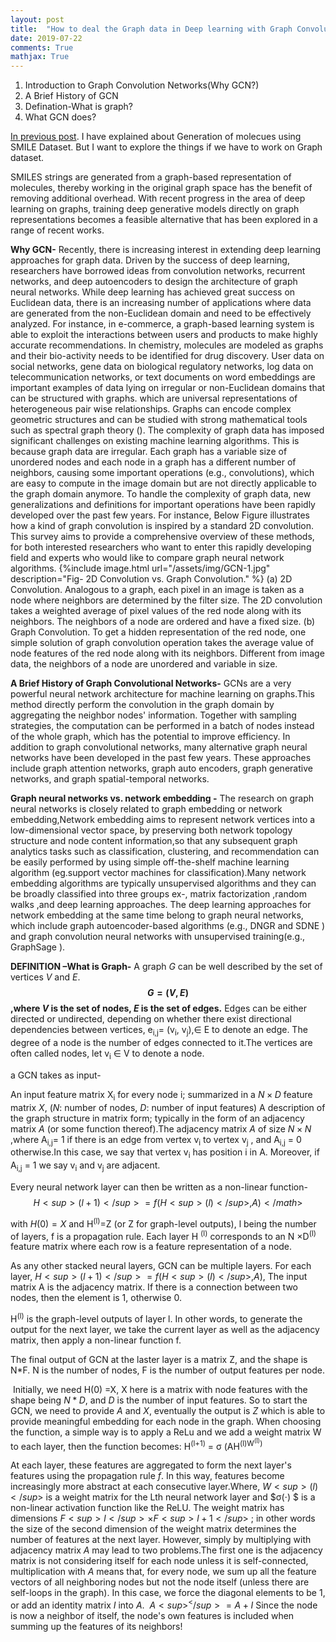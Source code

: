 ```yaml
---
layout: post
title:  "How to deal the Graph data in Deep learning with Graph Convolution Netwoks(GCN) "
date: 2019-07-22
comments: True
mathjax: True
---
```

<ol>
 <li>Introduction to Graph Convolution Networks(Why GCN?)</li>
 <li> A Brief History of GCN </li>
 <li>Defination-What is graph?</li>
 <li>What GCN does?</li>
 </ol>
 
 <a href="https://blog.bayeslabs.co/2019/07/04/Generating-Molecules-using-Char-RNN-in-Pytorch.html">In previous post</a>.
 I have explained about Generation of molecues using SMILE Dataset. But I want to explore the things if we have to work on Graph dataset.
 
 SMILES strings are generated from a graph-based representation of molecules, thereby working in the original graph space has the benefit of 
 removing additional overhead. With recent progress in the area of deep learning on graphs, training deep generative models directly on 
 graph representations becomes a feasible alternative that has been explored in a range of recent works.
 
 <b>Why GCN-</b>
 Recently, there is increasing interest in extending deep learning approaches for graph data. Driven by the success of deep learning, researchers have borrowed ideas from convolution networks, 
 recurrent networks, and deep autoencoders to design the architecture of graph neural networks.
While deep learning has achieved great success on Euclidean data, there is an increasing number of applications where data are generated from the
non-Euclidean domain and need to be effectively analyzed. For instance, in e-commerce, a graph-based learning system is able to exploit the
interactions between users and products to make highly accurate recommendations.
In chemistry, molecules are modeled as graphs and their bio-activity needs to be identified for drug discovery. User data on social networks,
gene data on biological regulatory networks, log data on telecommunication networks, or text documents on word embeddings are important examples 
of data lying on irregular or non-Euclidean domains that can be structured with graphs. which are universal representations of heterogeneous pair wise relationships. 
Graphs can encode complex geometric structures and can be studied with strong mathematical tools such as spectral graph theory (<a href="https://arxiv.org/pdf/1901.00596.pdf"></a>). 
The complexity of graph data has imposed significant challenges on existing machine learning algorithms. This is because graph data are irregular. Each graph has a variable size of 
unordered nodes and each node in a graph has a different number of neighbors, causing some important operations (e.g., convolutions), 
which are easy to compute in the image domain but are not directly applicable to the graph domain anymore.
To handle the complexity of graph data, new generalizations and definitions for important operations have been rapidly developed over the past few years. 
For instance, Below Figure illustrates how a kind of graph convolution is inspired by a standard 2D convolution. This survey aims to provide a comprehensive overview of these methods, 
for both interested researchers who want to enter this rapidly developing field and experts who would like to compare graph neural network algorithms.
{%include image.html url="/assets/img/GCN-1.jpg" description="Fig- 2D Convolution vs. Graph Convolution." %}
(a) 2D Convolution. Analogous to a graph, each pixel in an image is taken as a node where neighbors are determined by the filter size. 
The 2D convolution takes a weighted average of pixel values of the red node along with its neighbors. The neighbors of a node are ordered and have a fixed size.
(b) Graph Convolution. To get a hidden representation of the red node, one simple solution of graph convolution operation takes the average value of node features 
of the red node along with its neighbors. Different from image data, the neighbors of a node are unordered and variable in size.

<b>A Brief History of Graph Convolutional Networks-</b>
GCNs are a very powerful neural network architecture for machine learning on graphs.This method directly perform the convolution in the graph domain by aggregating the neighbor nodes' information. 
Together with sampling strategies, the computation can be performed in a batch of nodes instead of the whole graph, which has the potential to improve efficiency. 
In addition to graph convolutional networks, many alternative graph neural networks have been developed in the past few years. 
These approaches include graph attention networks, graph auto encoders, graph generative networks, and graph spatial-temporal networks.

<b>Graph neural networks vs. network embedding -</b> The research on graph neural networks is closely related to graph embedding or network embedding,Network embedding aims to represent network vertices into a low-dimensional vector space, by preserving both network topology structure and node content information,so that any subsequent graph analytics tasks such as classification, clustering, and recommendation can be easily performed by using simple off-the-shelf machine learning algorithm (eg.support vector machines for classification).Many network embedding algorithms are typically unsupervised algorithms and they can be broadly classified into three groups ex-, matrix factorization ,random walks ,and deep learning approaches.
The deep learning approaches for network embedding at the same time belong to graph neural networks, 
which include graph autoencoder-based algorithms (e.g., DNGR and SDNE ) and graph convolution neural networks with unsupervised training(e.g., GraphSage ).

<b> DEFINITION –What is Graph-</b>
A graph $G$ can be well described by the set of vertices $V$ and $E$.
<b> $$G=(V,E)$$,where $V$ is the set of nodes, $E$ is the set of edges.</b>
Edges can be either directed or undirected, depending on whether there exist directional dependencies between vertices,       e<sub>i,j</sub>= (v<sub>i</sub>, v<sub>j</sub>),∈ E to denote an edge.
The degree of a node is the number of edges connected to it.The vertices are often called nodes, let v<sub>i</sub> ∈ V to denote a node.

a GCN takes as input-

An input feature matrix X<sub>i</sub>  for every node i; summarized in a $N×D$ feature matrix $X$, ($N$: number of nodes, $D$: number of input features)
A description of the graph structure in matrix form; typically in the form of an adjacency matrix $A$ (or some function thereof).The adjacency matrix $A$ of size $N×N$ ,where  A<sub>i,j</sub>= 1 if there is an edge from vertex v<sub>i</sub> to vertex v<sub>j</sub> , and A<sub>i,j</sub> = 0  otherwise.In this case, we say that vertex v<sub>i</sub> has position i in A. Moreover, if A<sub>i,j</sub> = 1 we say v<sub>i</sub> and v<sub>j</sub> are adjacent.

Every neural network layer can then be written as a non-linear function-$$ H<sup>(l+1)</sup>=f(H<sup>(l)</sup>,A)</math>$$

with $H(0)=X$ and H<sup>(l)</sup>=Z (or Z for graph-level outputs),  l being the number of layers,  f is a propagation rule.
Each layer H <sup>(l)</sup> corresponds to an  N ×D<sup>(l)</sup> feature matrix where each row is a feature representation of a node.
 
 As any other stacked neural layers, GCN can be multiple layers. For each layer,
                                   $H<sup>(l+1)</sup>=f(H<sup>(l)</sup>,A),$
The input matrix A is the adjacency matrix. If there is a  connection between two nodes, then the element is 1, otherwise 0.

H<sup>(l)</sup> is the graph-level outputs of layer l. In other words, to generate the output for the next layer, we take the current layer as well as the adjacency matrix, then apply a non-linear function f.

The final output of GCN at the laster layer is a matrix Z, and the shape is N*F. N is the number of nodes, F is the number of output features per node.

 Initially, we need H(0)  =X, X here is a matrix with node features with the shape being $N*D$, and $D$ is the number of input features.
So to start the GCN, we need to provide $A$ and $X$, eventually the output is $Z$ which is able to provide meaningful embedding for each node in the graph.
When choosing the function, a simple way is to apply a ReLu and we add a weight matrix W to each layer, then the function becomes:
H<sup>(l+1)</sup> = σ (AH<sup>(l)</up>W<sup>(l)</sup>)

At each layer, these features are aggregated to form the next layer's features using the propagation rule $f$. In this way, features become increasingly more abstract at each consecutive layer.Where, $W<sup>(l)</sup>$ is a weight matrix for the Lth neural network layer and $σ(⋅) $ is a non-linear activation function like the ReLU. The weight matrix has dimensions $F<sup>l</sup> ×F<sup>l+1</sup>$ ; in other words the size of the second dimension of the weight matrix determines the number of features at the next layer.
However, simply by multiplying with adjacency matrix $A$ may lead to two problems.The first one is the adjacency matrix is not considering itself for each node unless it is self-connected, multiplication with $A$ means that, for every node, we sum up all the feature vectors of all neighboring nodes but not the node itself (unless there are self-loops in the graph). In this case, we force the diagonal elements to be $1$, or add an identity matrix $I$ into $A$. 
$A<sup>^</sup> =A+I$
Since the node is now a neighbor of itself, the node's own features is included when summing up the features of its neighbors!

